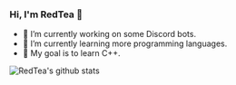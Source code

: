 ### Hi, I'm RedTea 👋

- 🔭 I’m currently working on some Discord bots.
- 🌱 I’m currently learning more programming languages.
- 🥅 My goal is to learn C++.

![RedTea's github stats](https://github-readme-stats.vercel.app/api?username=redteadeveloper&show_icons=true&theme=radical)
